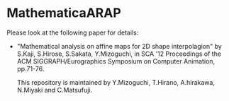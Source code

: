 # MathematicaARAP

  Please look at the following paper for details:

* "Mathematical analysis on affine maps for 2D shape interpolagion" by S.Kaji, S.Hirose, S.Sakata, Y.Mizoguchi,
in SCA '12 Proceedings of the ACM SIGGRAPH/Eurographics Symposium on Computer Animation,
pp.71-76.

  This repository is maintained by Y.Mizoguchi, T.Hirano, A.hirakawa, N.Miyaki and C.Matsufuji.

